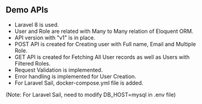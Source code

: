 ## Demo APIs

- Laravel 8 is used.
- User and Role are related with Many to Many relation of Eloquent ORM.
- API version with "v1" is in place.
- POST API is created for Creating user with Full name, Email and Multiple Role.
- GET API is created for Fetching All User records as well as Users with Filtered Roles.
- Request Validation is implemented.
- Error handling is implemented for User Creation.
- For Laravel Sail, docker-compose.yml file is added.

(Note: For Laravel Sail, need to modify DB_HOST=mysql in .env file)
